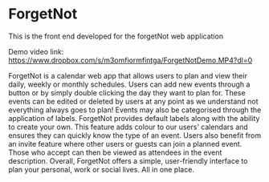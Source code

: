 # ForgetNot

This is the front end developed for the forgetNot web application

Demo video link: https://www.dropbox.com/s/m3omfiormfintga/ForgetNotDemo.MP4?dl=0


ForgetNot is a calendar web app that allows users to plan and view their daily, weekly or monthly schedules. Users can add new events through a button or by simply double clicking the day they want to plan for. These events can be edited or deleted by users at any point as we understand not everything always goes to plan! Events may also be categorised through the application of labels. ForgetNot provides default labels along with the ability to create your own. This feature adds colour to our users’ calendars and ensures they can quickly know the type of an event. Users also benefit from an invite feature where other users or guests can join a planned event. Those who accept can then be viewed as attendees in the event description. Overall, ForgetNot offers a simple, user-friendly interface to plan your personal, work or social lives. All in one place. 
